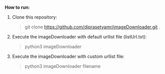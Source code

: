 **How to run:**
  1. Clone this repository:
      > git clone https://github.com/diprasetyamr/imageDownloader.git .

  2. Execute the imageDownloader with default urllist file (listUrl.txt):
      > python3 imageDownloader

  3. Execute the imageDownloader with custom urllist file:
      > python3 imageDownloader filename
